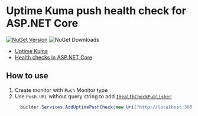 # Uptime Kuma push health check for ASP.NET Core
[![NuGet Version](https://img.shields.io/nuget/vpre/RTU-TC.AspNetCore.UptimeKumaPushHealthCheck)](https://www.nuget.org/packages/RTU-TC.AspNetCore.UptimeKumaPushHealthCheck/)
![NuGet Downloads](https://img.shields.io/nuget/dt/RTU-TC.AspNetCore.UptimeKumaPushHealthCheck)


- [Uptime Kuma](https://github.com/louislam/uptime-kuma)
- [Health checks in ASP.NET Core
](https://learn.microsoft.com/en-us/aspnet/core/host-and-deploy/health-checks)

## How to use
1. Create monitor with `Push` Monitor type
1. Use `Push URL` without query string to add [`IHealthCheckPublisher`](https://learn.microsoft.com/en-us/aspnet/core/host-and-deploy/health-checks#health-check-publisher)
    ```cs
      builder.Services.AddUptimePushCheck(new Uri("http://localhost:3001/api/push/token")); // Don't forget to remove query parameters from the URL.
    ```
